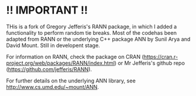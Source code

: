 # !! IMPORTANT !!
THis is a fork of Gregory Jefferis's RANN package, in which I added a functionality to perform random tie breaks. Most of the codehas been adapted from RANN or the underlying C++ package ANN by Sunil Arya and David Mount.
Still in developent stage.

For information on RANN, check the package on CRAN (https://cran.r-project.org/web/packages/RANN/index.html) or Mr Jefferis's github repo (https://github.com/jefferis/RANN).

For further details on the underlying ANN library, see http://www.cs.umd.edu/~mount/ANN.

